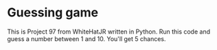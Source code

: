 # Guessing game
This is Project 97 from WhiteHatJR written in Python. Run this code and guess a number between 1 and 10. You'll get 5 chances.

